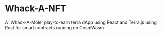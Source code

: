 # Whack-A-NFT
A 'Whack-A-Mole' play-to-earn terra dApp using React and Terra.js using Rust for smart contracts running on CosmWasm
